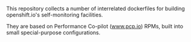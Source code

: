 This repository collects a number of interrelated dockerfiles for building openshift.io's self-monitoring facilities.

They are based on Performance Co-pilot (www.pcp.io) RPMs, built into small special-purpose configurations.

